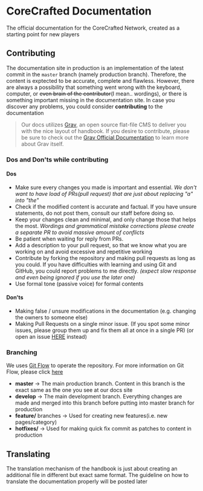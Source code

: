 # CoreCrafted Documentation
The official documentation for the CoreCrafted Network, created as a starting point for new players

## Contributing
The documentation site in production is an implementation of the latest commit in the `master` branch (namely production branch). Therefore, the content is exptected to be accurate, complete and flawless. However, there are always a possibility that something went wrong with the keyboard, computer, or ~~even brain of the contributor~~(I mean.. wordings), or there is something important missing in the documentation site. In case you discover any problems, you could consider **contributing** to the documentation

> Our docs utilizes [Grav](https://getgrav.org/), an open source flat-file CMS to deliver you with the nice layout of handbook. If you desire to contribute, please be sure to check out the [Grav Official Documentation](https://learn.getgrav.org/) to learn more about Grav itself.

### Dos and Don'ts while contributing
#### Dos
* Make sure every changes you made is important and essential. *We don't want to have load of PRs(pull request) that are just about replacing "a" into "the"*
* Check if the modified content is accurate and factual. If you have unsure statements, do not post them, consult our staff before doing so.
* Keep your changes clean and minimal, and only change those that helps the most. *Wordings and grammatical mistake corrections please create a separate PR to avoid massive amount of conflicts*
* Be patient when waiting for reply from PRs.
* Add a description to your pull request, so that we know what you are working on and avoid excessive and repetitive working
* Contribute by forking the repository and making pull requests as long as you could. If you have difficulties with learning and using Git and GitHub, you could report problems to me directly. *(expect slow response and even being ignored if you use the later one)*
* Use formal tone (passive voice) for formal contents

#### Don'ts
* Making false / unsure modifications in the documentation (e.g. changing the owners to someone else)
* Making Pull Requests on a single minor issue. (If you spot some minor issues, please group them up and fix them all at once in a single PR) (or open an issue [HERE](https://github.com/CoreCrafted-Network/docs/issues) instead)

### Branching
We uses [Git Flow](https://github.com/nvie/gitflow) to operate the repository. For more information on Git Flow, please click [here](http://nvie.com/posts/a-successful-git-branching-model/)
* **master** -> The main production branch. Content in this branch is the exact same as the one you see at our docs site
* **develop** -> The main development branch. Everything changes are made and merged into this branch before putting into master branch for production
* **feature/** branches -> Used for creating new features(i.e. new pages/category)
* **hotfixes/** -> Used for making quick fix commit as patches to content in production

## Translating
The translation mechanism of the handbook is just about creating an additional file in different but exact same format. The guideline on how to translate the documentation properly will be posted later
